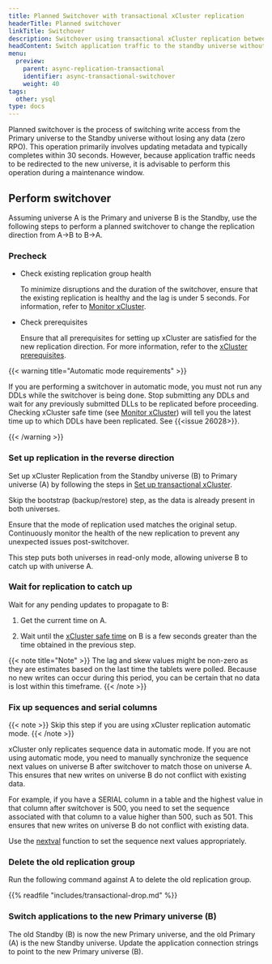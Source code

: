 ```yaml
---
title: Planned Switchover with transactional xCluster replication
headerTitle: Planned switchover
linkTitle: Switchover
description: Switchover using transactional xCluster replication between universes
headContent: Switch application traffic to the standby universe without data loss
menu:
  preview:
    parent: async-replication-transactional
    identifier: async-transactional-switchover
    weight: 40
tags:
  other: ysql
type: docs
---
```


Planned switchover is the process of switching write access from the Primary universe to the Standby universe without losing any data (zero RPO). This operation primarily involves updating metadata and typically completes within 30 seconds. However, because application traffic needs to be redirected to the new universe, it is advisable to perform this operation during a maintenance window.

## Perform switchover

Assuming universe A is the Primary and universe B is the Standby, use the following steps to perform a planned switchover to change the replication direction from A->B to B->A.

### Precheck

- Check existing replication group health

  To minimize disruptions and the duration of the switchover, ensure that the existing replication is healthy and the lag is under 5 seconds. For information, refer to [Monitor xCluster](../../../../launch-and-manage/monitor-and-alert/xcluster-monitor/).

- Check prerequisites

  Ensure that all prerequisites for setting up xCluster are satisfied for the new replication direction. For more information, refer to the [xCluster prerequisites](../#prerequisites).

{{< warning title="Automatic mode requirements" >}}

If you are performing a switchover in automatic mode, you must not run any DDLs while the switchover is being done.  Stop submitting any DDLs and wait for any previously submitted DLLs to be replicated before proceeding.  Checking xCluster safe time (see [Monitor xCluster](../../../../launch-and-manage/monitor-and-alert/xcluster-monitor/)) will tell you the latest time up to which DDLs have been replicated. See {{<issue 26028>}}.

{{< /warning >}}

### Set up replication in the reverse direction

Set up xCluster Replication from the Standby universe (B) to Primary universe (A) by following the steps in [Set up transactional xCluster](../../async-replication/async-transactional-setup-automatic/).

Skip the bootstrap (backup/restore) step, as the data is already present in both universes.

Ensure that the mode of replication used matches the original setup. Continuously monitor the health of the new replication to prevent any unexpected issues post-switchover.

This step puts both universes in read-only mode, allowing universe B to catch up with universe A.

### Wait for replication to catch up

Wait for any pending updates to propagate to B:

1. Get the current time on A.

1. Wait until the [xCluster safe time](../../../../launch-and-manage/monitor-and-alert/xcluster-monitor/#xcluster-safe-time) on B is a few seconds greater than the time obtained in the previous step.

{{< note title="Note" >}}
The lag and skew values might be non-zero as they are estimates based on the last time the tablets were polled. Because no new writes can occur during this period, you can be certain that no data is lost within this timeframe.
{{< /note >}}

### Fix up sequences and serial columns

{{< note >}}
Skip this step if you are using xCluster replication automatic mode.
{{< /note >}}

xCluster only replicates sequence data in automatic mode.  If you are not using automatic mode, you need to manually synchronize the sequence next values on universe B after switchover to match those on universe A. This ensures that new writes on universe B do not conflict with existing data.

For example, if you have a SERIAL column in a table and the highest value in that column after switchover is 500, you need to set the sequence associated with that column to a value higher than 500, such as 501. This ensures that new writes on universe B do not conflict with existing data.

Use the [nextval](../../../../api/ysql/exprs/sequence_functions/func_nextval/) function to set the sequence next values appropriately.

### Delete the old replication group

Run the following command against A to delete the old replication group.

{{% readfile "includes/transactional-drop.md" %}}

### Switch applications to the new Primary universe (B)

The old Standby (B) is now the new Primary universe, and the old Primary (A) is the new Standby universe. Update the application connection strings to point to the new Primary universe (B).
